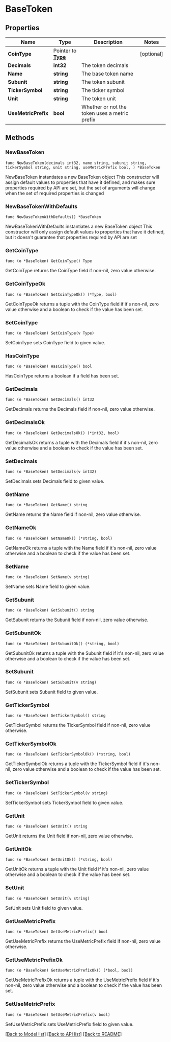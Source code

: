 # BaseToken

## Properties

Name | Type | Description | Notes
------------ | ------------- | ------------- | -------------
**CoinType** | Pointer to [**Type**](Type.md) |  | [optional] 
**Decimals** | **int32** | The token decimals | 
**Name** | **string** | The base token name | 
**Subunit** | **string** | The token subunit | 
**TickerSymbol** | **string** | The ticker symbol | 
**Unit** | **string** | The token unit | 
**UseMetricPrefix** | **bool** | Whether or not the token uses a metric prefix | 

## Methods

### NewBaseToken

`func NewBaseToken(decimals int32, name string, subunit string, tickerSymbol string, unit string, useMetricPrefix bool, ) *BaseToken`

NewBaseToken instantiates a new BaseToken object
This constructor will assign default values to properties that have it defined,
and makes sure properties required by API are set, but the set of arguments
will change when the set of required properties is changed

### NewBaseTokenWithDefaults

`func NewBaseTokenWithDefaults() *BaseToken`

NewBaseTokenWithDefaults instantiates a new BaseToken object
This constructor will only assign default values to properties that have it defined,
but it doesn't guarantee that properties required by API are set

### GetCoinType

`func (o *BaseToken) GetCoinType() Type`

GetCoinType returns the CoinType field if non-nil, zero value otherwise.

### GetCoinTypeOk

`func (o *BaseToken) GetCoinTypeOk() (*Type, bool)`

GetCoinTypeOk returns a tuple with the CoinType field if it's non-nil, zero value otherwise
and a boolean to check if the value has been set.

### SetCoinType

`func (o *BaseToken) SetCoinType(v Type)`

SetCoinType sets CoinType field to given value.

### HasCoinType

`func (o *BaseToken) HasCoinType() bool`

HasCoinType returns a boolean if a field has been set.

### GetDecimals

`func (o *BaseToken) GetDecimals() int32`

GetDecimals returns the Decimals field if non-nil, zero value otherwise.

### GetDecimalsOk

`func (o *BaseToken) GetDecimalsOk() (*int32, bool)`

GetDecimalsOk returns a tuple with the Decimals field if it's non-nil, zero value otherwise
and a boolean to check if the value has been set.

### SetDecimals

`func (o *BaseToken) SetDecimals(v int32)`

SetDecimals sets Decimals field to given value.


### GetName

`func (o *BaseToken) GetName() string`

GetName returns the Name field if non-nil, zero value otherwise.

### GetNameOk

`func (o *BaseToken) GetNameOk() (*string, bool)`

GetNameOk returns a tuple with the Name field if it's non-nil, zero value otherwise
and a boolean to check if the value has been set.

### SetName

`func (o *BaseToken) SetName(v string)`

SetName sets Name field to given value.


### GetSubunit

`func (o *BaseToken) GetSubunit() string`

GetSubunit returns the Subunit field if non-nil, zero value otherwise.

### GetSubunitOk

`func (o *BaseToken) GetSubunitOk() (*string, bool)`

GetSubunitOk returns a tuple with the Subunit field if it's non-nil, zero value otherwise
and a boolean to check if the value has been set.

### SetSubunit

`func (o *BaseToken) SetSubunit(v string)`

SetSubunit sets Subunit field to given value.


### GetTickerSymbol

`func (o *BaseToken) GetTickerSymbol() string`

GetTickerSymbol returns the TickerSymbol field if non-nil, zero value otherwise.

### GetTickerSymbolOk

`func (o *BaseToken) GetTickerSymbolOk() (*string, bool)`

GetTickerSymbolOk returns a tuple with the TickerSymbol field if it's non-nil, zero value otherwise
and a boolean to check if the value has been set.

### SetTickerSymbol

`func (o *BaseToken) SetTickerSymbol(v string)`

SetTickerSymbol sets TickerSymbol field to given value.


### GetUnit

`func (o *BaseToken) GetUnit() string`

GetUnit returns the Unit field if non-nil, zero value otherwise.

### GetUnitOk

`func (o *BaseToken) GetUnitOk() (*string, bool)`

GetUnitOk returns a tuple with the Unit field if it's non-nil, zero value otherwise
and a boolean to check if the value has been set.

### SetUnit

`func (o *BaseToken) SetUnit(v string)`

SetUnit sets Unit field to given value.


### GetUseMetricPrefix

`func (o *BaseToken) GetUseMetricPrefix() bool`

GetUseMetricPrefix returns the UseMetricPrefix field if non-nil, zero value otherwise.

### GetUseMetricPrefixOk

`func (o *BaseToken) GetUseMetricPrefixOk() (*bool, bool)`

GetUseMetricPrefixOk returns a tuple with the UseMetricPrefix field if it's non-nil, zero value otherwise
and a boolean to check if the value has been set.

### SetUseMetricPrefix

`func (o *BaseToken) SetUseMetricPrefix(v bool)`

SetUseMetricPrefix sets UseMetricPrefix field to given value.



[[Back to Model list]](../README.md#documentation-for-models) [[Back to API list]](../README.md#documentation-for-api-endpoints) [[Back to README]](../README.md)


